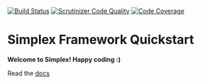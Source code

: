 [![Build Status](https://scrutinizer-ci.com/g/freddiefrantzen/simplex-quickstart/badges/build.png?b=master)](https://scrutinizer-ci.com/g/freddiefrantzen/simplex-quickstart/build-status/master)
[![Scrutinizer Code Quality](https://scrutinizer-ci.com/g/freddiefrantzen/simplex-quickstart/badges/quality-score.png?b=master)](https://scrutinizer-ci.com/g/freddiefrantzen/simplex-quickstart/?branch=master)
[![Code Coverage](https://scrutinizer-ci.com/g/freddiefrantzen/simplex-quickstart/badges/coverage.png?b=master)](https://scrutinizer-ci.com/g/freddiefrantzen/simplex-quickstart/?branch=master)

Simplex Framework Quickstart
============================

**Welcome to Simplex! Happy coding :)**

Read the [docs](https://github.com/freddiefrantzen/simplex)



